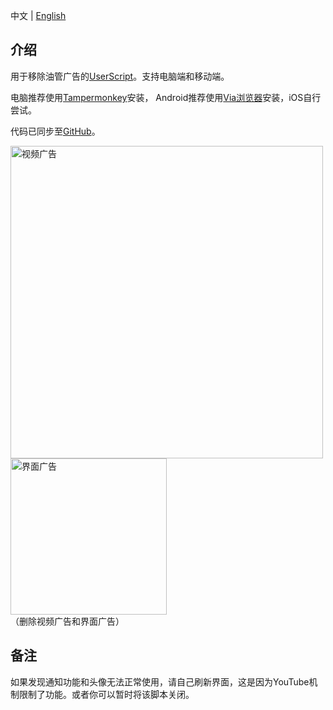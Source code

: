 中文 | [English](doc/README-en.md)

## 介绍

用于移除油管广告的[UserScript](https://greasyfork.org/scripts/459541-youtube%E5%8E%BB%E5%B9%BF%E5%91%8A-youtube-ad-blocker)。支持电脑端和移动端。

电脑推荐使用[Tampermonkey](https://www.tampermonkey.net/)安装，
Android推荐使用[Via浏览器](https://viayoo.com/)安装，iOS自行尝试。

代码已同步至[GitHub](https://github.com/iamfugui/YouTubeADB)。

<div>
<img width="500" src="https://raw.githubusercontent.com/iamfugui/YouTubeADB/main/assets/videoad.png" alt="视频广告">
<img width="250" src="https://raw.githubusercontent.com/iamfugui/YouTubeADB/main/assets/pagead.png" alt="界面广告"> 
</div>
（删除视频广告和界面广告）

## 备注
如果发现通知功能和头像无法正常使用，请自己刷新界面，这是因为YouTube机制限制了功能。或者你可以暂时将该脚本关闭。


